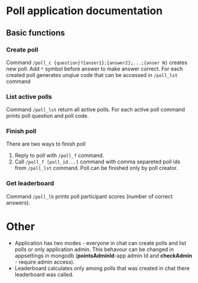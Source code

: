 # Poll application documentation
## Basic functions
### Create poll
Command `/poll_c {question}?{anser1};{answer2};...;{anser N}` creates new poll. Add `*` symbol before answer to make answer correct.
For each created poll generates unqiue code that can be accessed in `/poll_lst` command
### List active polls
Command `/poll_lst` return all active polls. For each active poll command prints poll question and poll code.

### Finish poll
There are two ways to finish poll
1. Reply to poll with `/poll_f` command.
2. Call  `/poll_f [poll_id...]` command with comma separeted poll ids from `/poll_lst` command.
Poll can be finished only by poll creator.

### Get leaderboard
Command `/poll_lb` prints poll participant scores (number of correct answers).

# Other
- Application has two modes - everyone in chat can create polls and list polls or only application admin. This behavour can be changed in appsettings in mongodb (**pointsAdminId**-app admin Id and **checkAdmin** - require admin access).
- Leaderboard calculates only among polls that was created in chat there leaderboard was called.